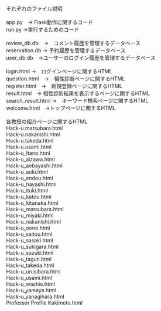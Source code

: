 それぞれのファイル説明<br>
<br>
app.py　→ Flask動作に関するコード<br>
run.py →実行するためのコード<br>
<br>
review_db.db　→　コメント履歴を管理するデータベース<br>
reservation.db → 予約履歴を管理するデータベース<br>
user_db.db　→ユーザーのログイン履歴を管理するデータベース<br>
<br>
login.html →　ログインページに関するHTML<br>
question.html　→　相性診断ページに関するHTML<br>
register.html　→　新規登録ページに関するHTML<br>
result.html　→ 相性診断結果を表示するページに関するHTML<br>
search_result.html →　キーワード検索ページに関するHTML<br>
welcome.html　→トップページに関するHTML<br>
<br>
各教授の紹介ページに関するHTML<br>
Hack-u.matsubara.html<br>
Hack-u.nakanishi.html<br>
Hack-u.takeda.html<br>
Hack-u.usami.html<br>
Hack-u_Itano.html<br>
Hack-u_aizawa.html<br>
Hack-u_aobayashi.html<br>
Hack-u_aoki.html<br>
Hack-u_endou.html<br>
Hack-u_hayashi.html<br>
Hack-u_ituki.html<br>
Hack-u_katou.html<br>
Hack-u_kitanaka.html<br>
Hack-u_matsubara.html<br>
Hack-u_miyaki.html<br>
Hack-u_nakanishi.html<br>
Hack-u_oono.html<br>
Hack-u_saitou.html<br>
Hack-u_sasaki.html<br>
Hack-u_sukigara.html<br>
Hack-u_suzuki.html<br>
Hack-u_taguti.html<br>
Hack-u_takeda.html<br>
Hack-u_urusibara.html<br>
Hack-u_usami.html<br>
Hack-u_washio.html<br>
Hack-u_yamaya.html<br>
Hack-u_yanagihara.html<br>
Professor Profile Kakimoto.html

